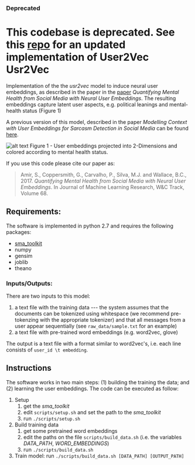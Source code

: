 ### Deprecated 
This codebase is deprecated. See this [repo](https://github.com/samiroid/U2V/) for an updated implementation of User2Vec
Usr2Vec
=======

Implementation of the the *usr2vec* model to induce neural user embeddings, as described in the paper in the [paper](https://arxiv.org/abs/1705.00335) *Quantifying Mental Health from Social Media with Neural User Embeddings*. The resulting embeddings capture latent user aspects, e.g. political leanings and mental-health status (Figure 1)

A previous version of this model, described in the paper *Modelling Context with User Embeddings for Sarcasm Detection in Social Media* can be found [here](https://github.com/samiroid/usr2vec/tree/v1).

![alt text](https://i.imgur.com/hbrY4bU.jpg "User Embeddings") Figure 1 - User embeddings projected into 2-Dimensions and colored according to mental health status. 

If you use this code please cite our paper as:
> Amir, S., Coppersmith, G., Carvalho, P., Silva, M.J. and Wallace, B.C., 2017. *Quantifying Mental Health from Social Media with Neural User Embeddings*. In Journal of Machine Learning Research, W&C Track, Volume 68. 

## Requirements:
The software is implemented in python 2.7 and requires the following packages:
* [sma_toolkit](https://github.com/samiroid/sma_toolkit)
* numpy
* gensim
* joblib
* theano

### Inputs/Outputs:

There are two inputs to this model: 
1. a text file with the training data --- the system assumes that the documents can be tokenized using whitespace (we recommend pre-tokenzing with the appropriate tokenizer) and that all messages from a user appear sequentially (see `raw_data/sample.txt` for an example)
2. a text file with pre-trained word embeddings (e.g. word2vec, glove)

The output is a text file with a format similar to word2vec's, i.e. each line consists of `user_id \t embedding`.

## Instructions
The software works in two main steps: (1) building the training the data; and (2) learning the user embeddings. The code can be executed as follow:

1. Setup 
    1. get the *sma_toolkit*
    2. edit `scripts/setup.sh` and set the path to the *sma_toolkit*
    3. run `./scripts/setup.sh` 
2. Build training data
    1. get some pretrained word embeddings
    2. edit the paths on the file `scripts/build_data.sh` (i.e. the variables *DATA_PATH*, *WORD_EMBEDDINGS*)
    3. run `./scripts/build_data.sh` 
3. Train model: run `./scripts/build_data.sh [DATA_PATH] [OUTPUT_PATH]`

